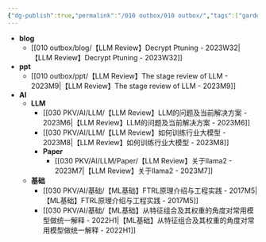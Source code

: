 ```yaml
---
{"dg-publish":true,"permalink":"/010 outbox/010 outbox/","tags":["gardenEntry"]}
---
```



- **blog**
	- [[010 outbox/blog/【LLM Review】Decrypt Ptuning - 2023W32\|【LLM Review】Decrypt Ptuning - 2023W32]]
- **ppt**
	- [[010 outbox/ppt/【LLM Review】The stage review of LLM - 2023M9\|【LLM Review】The stage review of LLM - 2023M9]]
- **AI**
	- **LLM**
		- [[030 PKV/AI/LLM/【LLM Review】LLM的问题及当前解决方案 - 2023M6\|【LLM Review】LLM的问题及当前解决方案 - 2023M6]]
		- [[030 PKV/AI/LLM/【LLM Review】如何训练行业大模型 - 2023M8\|【LLM Review】如何训练行业大模型 - 2023M8]]
		- **Paper**
			- [[030 PKV/AI/LLM/Paper/【LLM Review】关于llama2 - 2023M7\|【LLM Review】关于llama2 - 2023M7]]
	- **基础**
		- [[030 PKV/AI/基础/【ML基础】FTRL原理介绍与工程实践 - 2017M5\|【ML基础】FTRL原理介绍与工程实践 - 2017M5]]
		- [[030 PKV/AI/基础/【ML基础】从特征组合及其权重的角度对常用模型做统一解释 - 2022H1\|【ML基础】从特征组合及其权重的角度对常用模型做统一解释 - 2022H1]]

